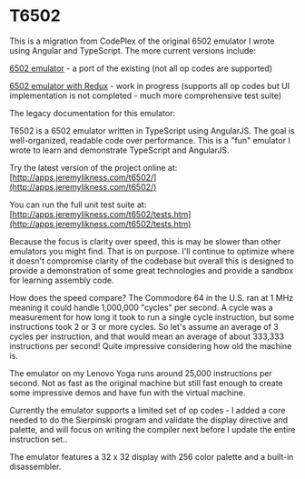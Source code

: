 # T6502

This is a migration from CodePlex of the original 6502 emulator I wrote using Angular and TypeScript. The more current versions include:

[6502 emulator](https://github.com/JeremyLikness/6502emulator) - a port of the existing (not all op codes are supported) 

[6502 emulator with Redux](https://github.com/JeremyLikness/redux6502) - work in progress (supports all op codes but UI implementation is not completed - much more comprehensive test suite)

The legacy documentation for this emulator: 

T6502 is a 6502 emulator written in TypeScript using AngularJS. The goal is well-organized, readable code over performance. This is a "fun" emulator I wrote to learn and demonstrate TypeScript and AngularJS. 

Try the latest version of the project online at:
[http://apps.jeremylikness.com/t6502/](http://apps.jeremylikness.com/t6502/)

You can run the full unit test suite at: 
[http://apps.jeremylikness.com/t6502/tests.htm](http://apps.jeremylikness.com/t6502/tests.htm)

Because the focus is clarity over speed, this is may be slower than other emulators you might find. That is on purpose. I'll continue to optimize where it doesn't compromise clarity of the codebase but overall this is designed to provide a demonstration of some great technologies and provide a sandbox for learning assembly code. 

How does the speed compare? The Commodore 64 in the U.S. ran at 1 MHz meaning it could handle 1,000,000 "cycles" per second. A cycle was a measurement for how long it took to run a single cycle instruction, but some instructions took 2 or 3 or more cycles. So let's assume an average of 3 cycles per instruction, and that would mean an average of about 333,333 instructions per second! Quite impressive considering how old the machine is.

The emulator on my Lenovo Yoga runs around 25,000 instructions per second. Not as fast as the original machine but still fast enough to create some impressive demos and have fun with the virtual machine.

Currently the emulator supports a limited set of op codes - I added a core needed to do the Sierpinski program and validate the display directive and palette, and will focus on writing the compiler next before I update the entire instruction set.. 

The emulator features a 32 x 32 display with 256 color palette and a built-in disassembler. 
